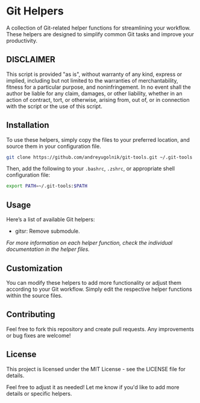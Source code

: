 # Git Helpers

A collection of Git-related helper functions for streamlining your workflow. These helpers are designed to simplify common Git tasks and improve your productivity.

## DISCLAIMER

This script is provided "as is", without warranty of any kind, express or implied, including but not limited to the warranties of merchantability, fitness for a particular purpose, and noninfringement. In no event shall the author be liable for any claim, damages, or other liability, whether in an action of contract, tort, or otherwise, arising from, out of, or in connection with the script or the use of this script.

## Installation

To use these helpers, simply copy the files to your preferred location, and source them in your configuration file.

```sh
git clone https://github.com/andreyugolnik/git-tools.git ~/.git-tools
```

Then, add the following to your `.bashrc`, `.zshrc`, or appropriate shell configuration file:

```sh
export PATH=~/.git-tools:$PATH
```

## Usage

Here’s a list of available Git helpers:

- gitsr: Remove submodule.

*For more information on each helper function, check the individual documentation in the helper files.*

## Customization

You can modify these helpers to add more functionality or adjust them according to your Git workflow. Simply edit the respective helper functions within the source files.

## Contributing

Feel free to fork this repository and create pull requests. Any improvements or bug fixes are welcome!

## License

This project is licensed under the MIT License - see the LICENSE file for details.

Feel free to adjust it as needed! Let me know if you'd like to add more details or specific helpers.
